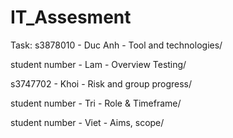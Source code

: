 # IT_Assesment
Task:
s3878010 - Duc Anh - Tool and technologies/

student number - Lam - Overview Testing/

s3747702 - Khoi - Risk and group progress/

student number - Tri - Role & Timeframe/

student number - Viet - Aims, scope/
 
